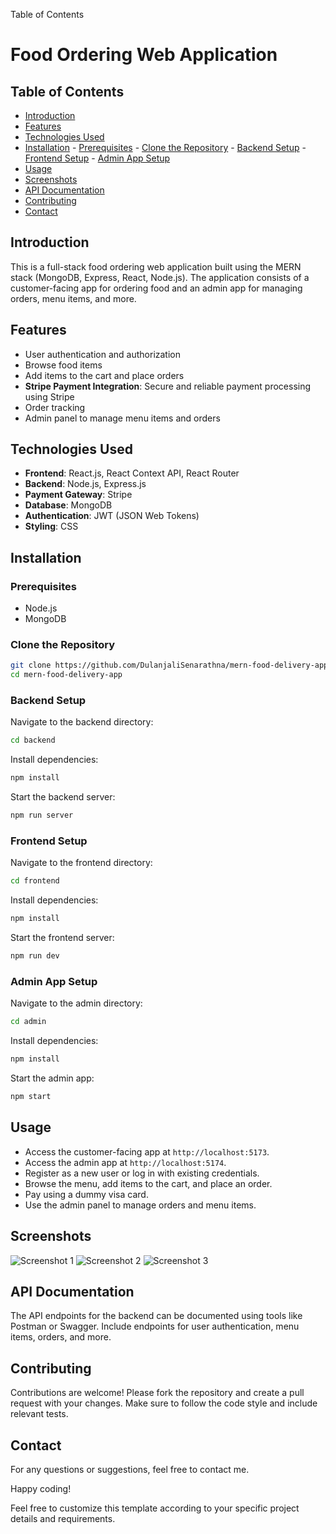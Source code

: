 Table of Contents
# Food Ordering Web Application

## Table of Contents
- [Introduction](#introduction)
- [Features](#features)
- [Technologies Used](#technologies-used)
- [Installation](#installation)
       - [Prerequisites](#prerequisites)
       - [Clone the Repository](#clone-the-repository)
       - [Backend Setup](#backend-setup)
       - [Frontend Setup](#frontend-setup)
       - [Admin App Setup](#admin-app-setup)
- [Usage](#usage)
- [Screenshots](#screenshots)
- [API Documentation](#api-documentation)
- [Contributing](#contributing)
- [Contact](#contact)

## Introduction
This is a full-stack food ordering web application built using the MERN stack (MongoDB, Express, React, Node.js). The application consists of a customer-facing app for ordering food and an admin app for managing orders, menu items, and more.

## Features
- User authentication and authorization
- Browse food items
- Add items to the cart and place orders
- **Stripe Payment Integration**: Secure and reliable payment processing using Stripe
- Order tracking
- Admin panel to manage menu items and orders

## Technologies Used
- **Frontend**: React.js, React Context API, React Router
- **Backend**: Node.js, Express.js
- **Payment Gateway**: Stripe
- **Database**: MongoDB
- **Authentication**: JWT (JSON Web Tokens)
- **Styling**: CSS

## Installation

### Prerequisites
- Node.js
- MongoDB

### Clone the Repository
```bash
git clone https://github.com/DulanjaliSenarathna/mern-food-delivery-app.git
cd mern-food-delivery-app
```

### Backend Setup
Navigate to the backend directory:
```bash
cd backend
```
Install dependencies:
```bash
npm install
```

Start the backend server:
```bash
npm run server
```

### Frontend Setup
Navigate to the frontend directory:
```bash
cd frontend
```
Install dependencies:
```bash
npm install
```
Start the frontend server:
```bash
npm run dev
```

### Admin App Setup
Navigate to the admin directory:
```bash
cd admin
```
Install dependencies:
```bash
npm install
```
Start the admin app:
```bash
npm start
```

## Usage
- Access the customer-facing app at `http://localhost:5173`.
- Access the admin app at `http://localhost:5174`.
- Register as a new user or log in with existing credentials.
- Browse the menu, add items to the cart, and place an order.
- Pay using a dummy visa card.
- Use the admin panel to manage orders and menu items.

## Screenshots
![Screenshot 1](path/to/screenshot1.png)
![Screenshot 2](path/to/screenshot2.png)
![Screenshot 3](path/to/screenshot3.png)

## API Documentation
The API endpoints for the backend can be documented using tools like Postman or Swagger. Include endpoints for user authentication, menu items, orders, and more.

## Contributing
Contributions are welcome! Please fork the repository and create a pull request with your changes. Make sure to follow the code style and include relevant tests.

## Contact
For any questions or suggestions, feel free to contact me.

Happy coding!

Feel free to customize this template according to your specific project details and requirements.
